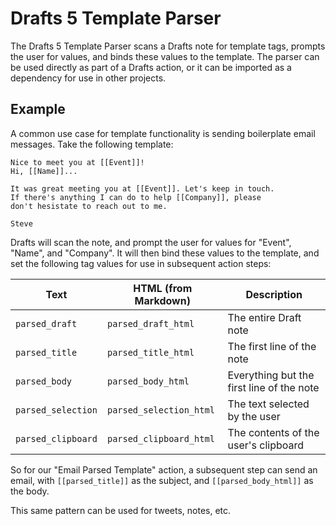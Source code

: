 # Drafts 5 Template Parser

The Drafts 5 Template Parser scans a Drafts note for template tags, prompts
the user for values, and binds these values to the template. The parser
can be used directly as part of a Drafts action, or it can be imported
as a dependency for use in other projects.

## Example

A common use case for template functionality is sending boilerplate email
messages. Take the following template:

```
Nice to meet you at [[Event]]!
Hi, [[Name]]...

It was great meeting you at [[Event]]. Let's keep in touch.
If there's anything I can do to help [[Company]], please
don't hesistate to reach out to me.

Steve
```

Drafts will scan the note, and prompt the user for values for "Event",
"Name", and "Company". It will then bind these values to the template, and
set the following tag values for use in subsequent action steps:

| Text               | HTML (from Markdown)    | Description                               |
| ------------------ | ----------------------- | ----------------------------------------- |
| `parsed_draft`     | `parsed_draft_html`     | The entire Draft note                     |
| `parsed_title`     | `parsed_title_html`     | The first line of the note                |
| `parsed_body`      | `parsed_body_html`      | Everything but the first line of the note |
| `parsed_selection` | `parsed_selection_html` | The text selected by the user             |
| `parsed_clipboard` | `parsed_clipboard_html` | The contents of the user's clipboard      |

So for our "Email Parsed Template" action, a subsequent step can send an email,
with `[[parsed_title]]` as the subject, and `[[parsed_body_html]]` as the body.

This same pattern can be used for tweets, notes, etc.